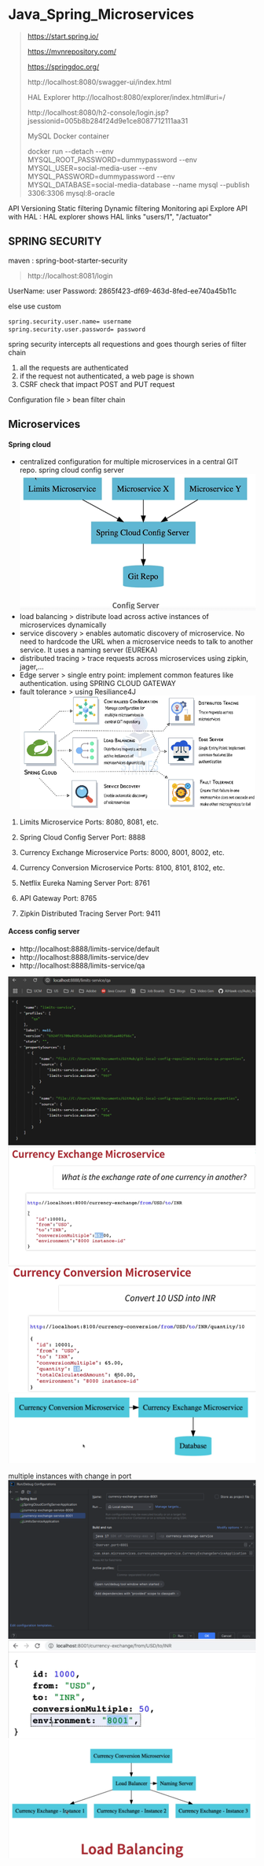 # Java_Spring_Microservices
 
> https://start.spring.io/
> 
> https://mvnrepository.com/
>
> https://springdoc.org/
> 
> http://localhost:8080/swagger-ui/index.html
>
> HAL Explorer
> http://localhost:8080/explorer/index.html#uri=/
>
> http://localhost:8080/h2-console/login.jsp?jsessionid=005b8b284f24d9e1ce8087712111aa31 
> 
> MySQL Docker container
> 
> docker run --detach --env MYSQL_ROOT_PASSWORD=dummypassword --env MYSQL_USER=social-media-user --env MYSQL_PASSWORD=dummypassword --env MYSQL_DATABASE=social-media-database --name mysql --publish 3306:3306 mysql:8-oracle

API Versioning
Static filtering
Dynamic filtering
Monitoring api
Explore API with HAL :  HAL explorer shows HAL links "users/1", "/actuator"


## SPRING SECURITY
maven : spring-boot-starter-security

> http://localhost:8081/login

UserName: user
Password: 2865f423-df69-463d-8fed-ee740a45b11c

else use custom
```
spring.security.user.name= username
spring.security.user.password= password
```

spring security intercepts all requestions and goes thourgh series of filter chain
1) all the requests are authenticated
2) if the request not authenticated, a web page is shown
3) CSRF check that impact POST and PUT request

Configuration file > bean filter chain

## Microservices

#### Spring cloud
* centralized configuration for multiple microservices in a central GIT repo. spring cloud config server
![alt text]({4EFB6D0D-FE85-4DE5-A11C-C4A0E476F7EB}.png)
* load balancing > distribute load across active instances of microservices dynamically
* service discovery > enables automatic discovery of microservice. No need to hardcode the URL when a microservice needs to talk to another service. It uses a naming server (EUREKA)
* distributed tracing > trace requests across microservices using zipkin, jager,...
* Edge server > single entry point: implement common features like authentication. using SPRING CLOUD GATEWAY
* fault tolerance > using Resiliance4J
![alt text](image.png)

1. Limits Microservice
Ports: 8080, 8081, etc.

2. Spring Cloud Config Server
Port: 8888

3. Currency Exchange Microservice
Ports: 8000, 8001, 8002, etc.

4. Currency Conversion Microservice
Ports: 8100, 8101, 8102, etc.

5. Netflix Eureka Naming Server
Port: 8761

6. API Gateway
Port: 8765

7. Zipkin Distributed Tracing Server
Port: 9411


#### Access config server
* http://localhost:8888/limits-service/default
* http://localhost:8888/limits-service/dev
* http://localhost:8888/limits-service/qa

![alt text](image-1.png)
![alt text](image-3.png)
![alt text](image-4.png)
![alt text](image-5.png)

multiple instances with change in port
![alt text](image-6.png)
![alt text](image-7.png)
![alt text](image-8.png)